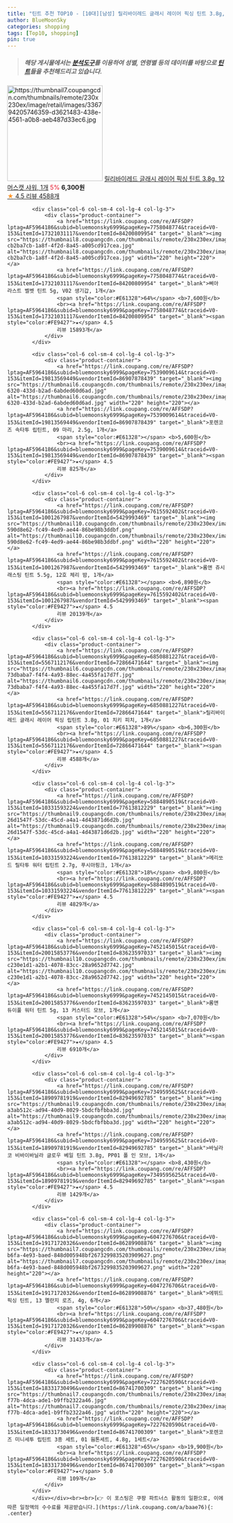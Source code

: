 ```yaml
---
title: "틴트 추천 TOP10 - [10대][남성] 릴리바이레드 글래시 레이어 픽싱 틴트 3.8g, 12 머스캣 샤워, 1개"
author: BlueMoonSky
categories: shopping
tags: [Top10, shopping]
pin: true
---
```


> ##### 해당 게시물에서는 [**분석도구**](https://itemscout.io/)를 이용하여 **성별**, **연령별** 등의 데이터를 바탕으로 [**틴트**](https://link.coupang.com/a/baae76)들을 추천해드리고 있습니다.
<div class="container"><div class="row">
            <div class="col-6 col-sm-4 col-lg-4 col-lg-3">
                <div class="product-container">
                    <a href="https://link.coupang.com/re/AFFSDP?lptag=AF5964186&subid=bluemoonsky6999&pageKey=6850881227&traceid=V0-153&itemId=16319976347&vendorItemId=83512078273" target="_blank"><img src="https://thumbnail7.coupangcdn.com/thumbnails/remote/230x230ex/image/retail/images/336794205746359-d3621483-438e-4561-a0b8-aeb487d33ec6.jpg" alt="https://thumbnail7.coupangcdn.com/thumbnails/remote/230x230ex/image/retail/images/336794205746359-d3621483-438e-4561-a0b8-aeb487d33ec6.jpg" width="220" height="220"></a>
                    <a href="https://link.coupang.com/re/AFFSDP?lptag=AF5964186&subid=bluemoonsky6999&pageKey=6850881227&traceid=V0-153&itemId=16319976347&vendorItemId=83512078273" target="_blank">릴리바이레드 글래시 레이어 픽싱 틴트 3.8g, 12 머스캣 샤워, 1개</a>
                    <span style="color:#E61328">5%</span> <b>6,300원</b>
                    <br><a href="https://link.coupang.com/re/AFFSDP?lptag=AF5964186&subid=bluemoonsky6999&pageKey=6850881227&traceid=V0-153&itemId=16319976347&vendorItemId=83512078273" target="_blank"><span style="color:#FE9427">★</span> 4.5
                    리뷰 4588개</a>
                </div>
            </div>
            
            <div class="col-6 col-sm-4 col-lg-4 col-lg-3">
                <div class="product-container">
                    <a href="https://link.coupang.com/re/AFFSDP?lptag=AF5964186&subid=bluemoonsky6999&pageKey=7758048774&traceid=V0-153&itemId=17321031117&vendorItemId=84200809954" target="_blank"><img src="https://thumbnail8.coupangcdn.com/thumbnails/remote/230x230ex/image/retail/images/196418054695447-cb2ba7cb-1a8f-4f2d-8a45-a005cd917cea.jpg" alt="https://thumbnail8.coupangcdn.com/thumbnails/remote/230x230ex/image/retail/images/196418054695447-cb2ba7cb-1a8f-4f2d-8a45-a005cd917cea.jpg" width="220" height="220"></a>
                    <a href="https://link.coupang.com/re/AFFSDP?lptag=AF5964186&subid=bluemoonsky6999&pageKey=7758048774&traceid=V0-153&itemId=17321031117&vendorItemId=84200809954" target="_blank">삐아 라스트 벨벳 틴트 5g, V02 생기갑, 1개</a>
                    <span style="color:#E61328">64%</span> <b>7,600원</b>
                    <br><a href="https://link.coupang.com/re/AFFSDP?lptag=AF5964186&subid=bluemoonsky6999&pageKey=7758048774&traceid=V0-153&itemId=17321031117&vendorItemId=84200809954" target="_blank"><span style="color:#FE9427">★</span> 4.5
                    리뷰 15893개</a>
                </div>
            </div>
            
            <div class="col-6 col-sm-4 col-lg-4 col-lg-3">
                <div class="product-container">
                    <a href="https://link.coupang.com/re/AFFSDP?lptag=AF5964186&subid=bluemoonsky6999&pageKey=7539009614&traceid=V0-153&itemId=19813569449&vendorItemId=86907878439" target="_blank"><img src="https://thumbnail6.coupangcdn.com/thumbnails/remote/230x230ex/image/retail/images/2023/08/17/18/6/dcc4a5d6-6320-433d-b2ad-6abded60d6ad.jpg" alt="https://thumbnail6.coupangcdn.com/thumbnails/remote/230x230ex/image/retail/images/2023/08/17/18/6/dcc4a5d6-6320-433d-b2ad-6abded60d6ad.jpg" width="220" height="220"></a>
                    <a href="https://link.coupang.com/re/AFFSDP?lptag=AF5964186&subid=bluemoonsky6999&pageKey=7539009614&traceid=V0-153&itemId=19813569449&vendorItemId=86907878439" target="_blank">포렌코즈 속타투 립틴트, 09 마리, 2.5g, 1개</a>
                    <span style="color:#E61328"></span> <b>5,600원</b>
                    <br><a href="https://link.coupang.com/re/AFFSDP?lptag=AF5964186&subid=bluemoonsky6999&pageKey=7539009614&traceid=V0-153&itemId=19813569449&vendorItemId=86907878439" target="_blank"><span style="color:#FE9427">★</span> 4.5
                    리뷰 825개</a>
                </div>
            </div>
            
            <div class="col-6 col-sm-4 col-lg-4 col-lg-3">
                <div class="product-container">
                    <a href="https://link.coupang.com/re/AFFSDP?lptag=AF5964186&subid=bluemoonsky6999&pageKey=7615592402&traceid=V0-153&itemId=1001267987&vendorItemId=5429993469" target="_blank"><img src="https://thumbnail10.coupangcdn.com/thumbnails/remote/230x230ex/image/retail/images/10338999011991-590d8e62-fc49-4ed9-ae44-86be98b3ddbf.png" alt="https://thumbnail10.coupangcdn.com/thumbnails/remote/230x230ex/image/retail/images/10338999011991-590d8e62-fc49-4ed9-ae44-86be98b3ddbf.png" width="220" height="220"></a>
                    <a href="https://link.coupang.com/re/AFFSDP?lptag=AF5964186&subid=bluemoonsky6999&pageKey=7615592402&traceid=V0-153&itemId=1001267987&vendorItemId=5429993469" target="_blank">롬앤 쥬시래스팅 틴트 5.5g, 12호 체리 밤, 1개</a>
                    <span style="color:#E61328"></span> <b>6,890원</b>
                    <br><a href="https://link.coupang.com/re/AFFSDP?lptag=AF5964186&subid=bluemoonsky6999&pageKey=7615592402&traceid=V0-153&itemId=1001267987&vendorItemId=5429993469" target="_blank"><span style="color:#FE9427">★</span> 4.5
                    리뷰 20139개</a>
                </div>
            </div>
            
            <div class="col-6 col-sm-4 col-lg-4 col-lg-3">
                <div class="product-container">
                    <a href="https://link.coupang.com/re/AFFSDP?lptag=AF5964186&subid=bluemoonsky6999&pageKey=6850881227&traceid=V0-153&itemId=5567112176&vendorItemId=72866471644" target="_blank"><img src="https://thumbnail6.coupangcdn.com/thumbnails/remote/230x230ex/image/retail/images/4346203105964426-73dbaba7-f4f4-4a93-88ec-4a455fa17d7f.jpg" alt="https://thumbnail6.coupangcdn.com/thumbnails/remote/230x230ex/image/retail/images/4346203105964426-73dbaba7-f4f4-4a93-88ec-4a455fa17d7f.jpg" width="220" height="220"></a>
                    <a href="https://link.coupang.com/re/AFFSDP?lptag=AF5964186&subid=bluemoonsky6999&pageKey=6850881227&traceid=V0-153&itemId=5567112176&vendorItemId=72866471644" target="_blank">릴리바이레드 글래시 레이어 픽싱 립틴트 3.8g, 01 치키 피치, 1개</a>
                    <span style="color:#E61328">89%</span> <b>6,300원</b>
                    <br><a href="https://link.coupang.com/re/AFFSDP?lptag=AF5964186&subid=bluemoonsky6999&pageKey=6850881227&traceid=V0-153&itemId=5567112176&vendorItemId=72866471644" target="_blank"><span style="color:#FE9427">★</span> 4.5
                    리뷰 4588개</a>
                </div>
            </div>
            
            <div class="col-6 col-sm-4 col-lg-4 col-lg-3">
                <div class="product-container">
                    <a href="https://link.coupang.com/re/AFFSDP?lptag=AF5964186&subid=bluemoonsky6999&pageKey=5884890519&traceid=V0-153&itemId=10331593224&vendorItemId=77613812229" target="_blank"><img src="https://thumbnail9.coupangcdn.com/thumbnails/remote/230x230ex/image/retail/images/7988256529533512-26d1547f-53dc-45cd-a4a1-4d43871d6d2b.jpg" alt="https://thumbnail9.coupangcdn.com/thumbnails/remote/230x230ex/image/retail/images/7988256529533512-26d1547f-53dc-45cd-a4a1-4d43871d6d2b.jpg" width="220" height="220"></a>
                    <a href="https://link.coupang.com/re/AFFSDP?lptag=AF5964186&subid=bluemoonsky6999&pageKey=5884890519&traceid=V0-153&itemId=10331593224&vendorItemId=77613812229" target="_blank">메리쏘드 릴타투 워터 립틴트 2.7g, 푸시아핑크, 1개</a>
                    <span style="color:#E61328">18%</span> <b>9,800원</b>
                    <br><a href="https://link.coupang.com/re/AFFSDP?lptag=AF5964186&subid=bluemoonsky6999&pageKey=5884890519&traceid=V0-153&itemId=10331593224&vendorItemId=77613812229" target="_blank"><span style="color:#FE9427">★</span> 4.5
                    리뷰 4829개</a>
                </div>
            </div>
            
            <div class="col-6 col-sm-4 col-lg-4 col-lg-3">
                <div class="product-container">
                    <a href="https://link.coupang.com/re/AFFSDP?lptag=AF5964186&subid=bluemoonsky6999&pageKey=7452145015&traceid=V0-153&itemId=20015853776&vendorItemId=83623597033" target="_blank"><img src="https://thumbnail10.coupangcdn.com/thumbnails/remote/230x230ex/image/retail/images/744439717914834-c230e1d1-a2b1-4078-83cc-28a9652d7742.jpg" alt="https://thumbnail10.coupangcdn.com/thumbnails/remote/230x230ex/image/retail/images/744439717914834-c230e1d1-a2b1-4078-83cc-28a9652d7742.jpg" width="220" height="220"></a>
                    <a href="https://link.coupang.com/re/AFFSDP?lptag=AF5964186&subid=bluemoonsky6999&pageKey=7452145015&traceid=V0-153&itemId=20015853776&vendorItemId=83623597033" target="_blank">롬앤 듀이풀 워터 틴트 5g, 13 커스터드 모브, 1개</a>
                    <span style="color:#E61328">54%</span> <b>7,070원</b>
                    <br><a href="https://link.coupang.com/re/AFFSDP?lptag=AF5964186&subid=bluemoonsky6999&pageKey=7452145015&traceid=V0-153&itemId=20015853776&vendorItemId=83623597033" target="_blank"><span style="color:#FE9427">★</span> 4.5
                    리뷰 6910개</a>
                </div>
            </div>
            
            <div class="col-6 col-sm-4 col-lg-4 col-lg-3">
                <div class="product-container">
                    <a href="https://link.coupang.com/re/AFFSDP?lptag=AF5964186&subid=bluemoonsky6999&pageKey=7349595625&traceid=V0-153&itemId=18909781919&vendorItemId=82949692785" target="_blank"><img src="https://thumbnail9.coupangcdn.com/thumbnails/remote/230x230ex/image/retail/images/1676148458287608-a3ab512c-ad94-40d9-8029-5bdcfbfbba3d.jpg" alt="https://thumbnail9.coupangcdn.com/thumbnails/remote/230x230ex/image/retail/images/1676148458287608-a3ab512c-ad94-40d9-8029-5bdcfbfbba3d.jpg" width="220" height="220"></a>
                    <a href="https://link.coupang.com/re/AFFSDP?lptag=AF5964186&subid=bluemoonsky6999&pageKey=7349595625&traceid=V0-153&itemId=18909781919&vendorItemId=82949692785" target="_blank">바닐라코 비바이바닐라 글로우 베일 틴트 3.8g, PP01 폴 인 모브, 1개</a>
                    <span style="color:#E61328"></span> <b>8,430원</b>
                    <br><a href="https://link.coupang.com/re/AFFSDP?lptag=AF5964186&subid=bluemoonsky6999&pageKey=7349595625&traceid=V0-153&itemId=18909781919&vendorItemId=82949692785" target="_blank"><span style="color:#FE9427">★</span> 4.5
                    리뷰 1429개</a>
                </div>
            </div>
            
            <div class="col-6 col-sm-4 col-lg-4 col-lg-3">
                <div class="product-container">
                    <a href="https://link.coupang.com/re/AFFSDP?lptag=AF5964186&subid=bluemoonsky6999&pageKey=6047276706&traceid=V0-153&itemId=19171720326&vendorItemId=86289908876" target="_blank"><img src="https://thumbnail7.coupangcdn.com/thumbnails/remote/230x230ex/image/retail/images/f0f47d0c-b6fa-4e93-baed-848d005948bf2673299835203909627.png" alt="https://thumbnail7.coupangcdn.com/thumbnails/remote/230x230ex/image/retail/images/f0f47d0c-b6fa-4e93-baed-848d005948bf2673299835203909627.png" width="220" height="220"></a>
                    <a href="https://link.coupang.com/re/AFFSDP?lptag=AF5964186&subid=bluemoonsky6999&pageKey=6047276706&traceid=V0-153&itemId=19171720326&vendorItemId=86289908876" target="_blank">에뛰드 픽싱 틴트, 13 멜란지 로즈, 4g, 6개</a>
                    <span style="color:#E61328">50%</span> <b>37,480원</b>
                    <br><a href="https://link.coupang.com/re/AFFSDP?lptag=AF5964186&subid=bluemoonsky6999&pageKey=6047276706&traceid=V0-153&itemId=19171720326&vendorItemId=86289908876" target="_blank"><span style="color:#FE9427">★</span> 4.5
                    리뷰 31433개</a>
                </div>
            </div>
            
            <div class="col-6 col-sm-4 col-lg-4 col-lg-3">
                <div class="product-container">
                    <a href="https://link.coupang.com/re/AFFSDP?lptag=AF5964186&subid=bluemoonsky6999&pageKey=7227620590&traceid=V0-153&itemId=18331730496&vendorItemId=86741700309" target="_blank"><img src="https://thumbnail7.coupangcdn.com/thumbnails/remote/230x230ex/image/retail/images/2023/07/31/15/3/45aaef1a-f77b-4dca-ade1-b9ffb2322a46.jpg" alt="https://thumbnail7.coupangcdn.com/thumbnails/remote/230x230ex/image/retail/images/2023/07/31/15/3/45aaef1a-f77b-4dca-ade1-b9ffb2322a46.jpg" width="220" height="220"></a>
                    <a href="https://link.coupang.com/re/AFFSDP?lptag=AF5964186&subid=bluemoonsky6999&pageKey=7227620590&traceid=V0-153&itemId=18331730496&vendorItemId=86741700309" target="_blank">포렌코즈 미니세투 립틴트 3종 세트, 01 웜톤세트, 4.8g, 1세트</a>
                    <span style="color:#E61328">65%</span> <b>19,900원</b>
                    <br><a href="https://link.coupang.com/re/AFFSDP?lptag=AF5964186&subid=bluemoonsky6999&pageKey=7227620590&traceid=V0-153&itemId=18331730496&vendorItemId=86741700309" target="_blank"><span style="color:#FE9427">★</span> 5.0
                    리뷰 109개</a>
                </div>
            </div>
            </div></div><br><br>[👉 이 포스팅은 쿠팡 파트너스 활동의 일환으로, 이에 따른 일정액의 수수료를 제공받습니다.](https://link.coupang.com/a/baae76){: .center}
